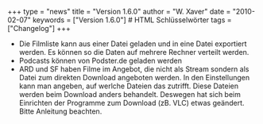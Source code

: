 +++
type = "news"
title = "Version 1.6.0"
author = "W. Xaver"
date = "2010-02-07"
keywords = ["Version 1.6.0"] # HTML Schlüsselwörter
tags = ["Changelog"]
+++

- Die Filmliste kann aus einer Datei geladen und in eine Datei exportiert werden. Es können so die Daten auf mehrere Rechner verteilt werden.
- Podcasts können von Podster.de geladen werden
- ARD und SF haben Filme im Angebot, die nicht als Stream sondern als Datei zum direkten Download angeboten werden. In den Einstellungen kann man angeben, auf werlche Dateien das zutrifft. Diese Dateien werden beim Download anders behandelt. Deswegen hat sich beim Einrichten der Programme zum Download (zB. VLC) etwas geändert. Bitte Anleitung beachten.
<!--more-->
